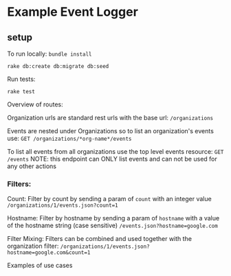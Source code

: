 # Example Event Logger

## setup

To run locally:
`bundle install`

`rake db:create db:migrate db:seed`

Run tests:

`rake test`

Overview of routes:

Organization urls are standard rest urls with the base url:
`/organizations`

Events are nested under Organizations so to list an organization's events use:
`GET /organizations/*org-name*/events`

To list all events from all organizations use the top level events resource:
`GET /events`
NOTE: this endpoint can ONLY list events and can not be used for any other actions

### Filters:

Count:
Filter by count by sending a param of `count` with an integer value
`/organizations/1/events.json?count=1`

Hostname:
Filter by hostname by sending a param of `hostname` with a value of the hostname string (case sensitive)
`/events.json?hostname=google.com`

Filter Mixing:
Filters can be combined and used together with the organization filter:
`/organizations/1/events.json?hostname=google.com&count=1`


Examples of use cases
